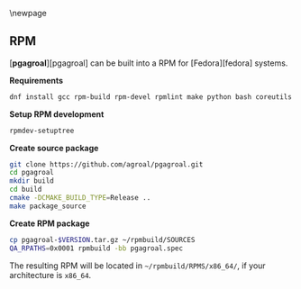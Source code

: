 \newpage

## RPM

[**pgagroal**][pgagroal] can be built into a RPM for [Fedora][fedora] systems.

**Requirements**

```sh
dnf install gcc rpm-build rpm-devel rpmlint make python bash coreutils diffutils patch rpmdevtools chrpath
```

**Setup RPM development**

```sh
rpmdev-setuptree
```

**Create source package**

```sh
git clone https://github.com/agroal/pgagroal.git
cd pgagroal
mkdir build
cd build
cmake -DCMAKE_BUILD_TYPE=Release ..
make package_source
```

**Create RPM package**

```sh
cp pgagroal-$VERSION.tar.gz ~/rpmbuild/SOURCES
QA_RPATHS=0x0001 rpmbuild -bb pgagroal.spec
```

The resulting RPM will be located in `~/rpmbuild/RPMS/x86_64/`, if your architecture is `x86_64`.
